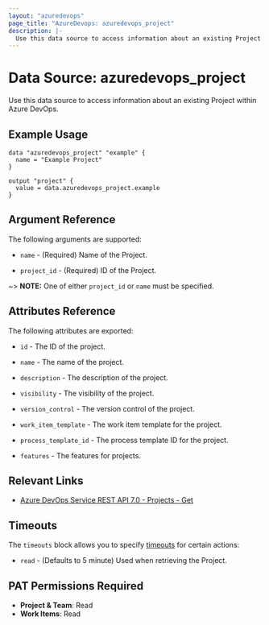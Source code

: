```yaml
---
layout: "azuredevops"
page_title: "AzureDevops: azuredevops_project"
description: |-
  Use this data source to access information about an existing Project within Azure DevOps.
---
```


# Data Source: azuredevops_project

Use this data source to access information about an existing Project within Azure DevOps.

## Example Usage

```hcl
data "azuredevops_project" "example" {
  name = "Example Project"
}

output "project" {
  value = data.azuredevops_project.example
}
```

## Argument Reference

The following arguments are supported:

* `name` - (Required) Name of the Project.

* `project_id` - (Required) ID of the Project.

~> **NOTE:** One of either `project_id` or `name` must be specified.

## Attributes Reference

The following attributes are exported:

* `id` - The ID of the project.

* `name` - The name of the project.

* `description` - The description of the project.

* `visibility` - The visibility of the project.

* `version_control` - The version control of the project.

* `work_item_template` - The work item template for the project.

* `process_template_id` - The process template ID for the project.

* `features` - The features for projects.

## Relevant Links

- [Azure DevOps Service REST API 7.0 - Projects - Get](https://docs.microsoft.com/en-us/rest/api/azure/devops/core/projects/get?view=azure-devops-rest-7.0)

## Timeouts

The `timeouts` block allows you to specify [timeouts](https://developer.hashicorp.com/terraform/language/resources/syntax#operation-timeouts) for certain actions:

* `read` - (Defaults to 5 minute) Used when retrieving the Project.

## PAT Permissions Required

- **Project & Team**: Read
- **Work Items**: Read
